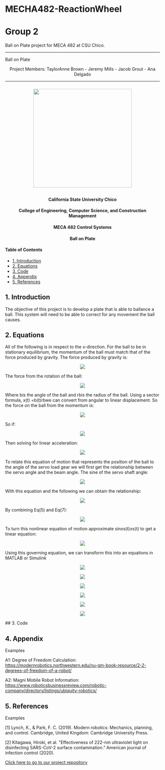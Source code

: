 # MECHA482-ReactionWheel
# Group 2
Ball on Plate project for MECA 482 at CSU Chico.


-------------------------------------------------------------------------------------

Ball on Plate

<p align = "center">
Project Members:
TaylorAnne Brown - 
Jeremy Mills -
Jacob Grout -
Ana Delgado
      </p> 

-------------------------------------------------------------------------------------


<p align = "center">
  <img src = "photos/imageexample.jpg" height = "320px" style="margin:10px 10px">
</p>



<center>
   <h4> California State University Chico</h4>
   <h4> College of Engineering, Computer Science, and Construction Management</h4> 
   <h4> MECA 482 Control Systems</h4> 
   <h4> Ball on Plate</h4> 
</center>

#### Table of Contents
- [1. Introduction](#1-Introduction)
- [2. Equations](#2-Equations)
- [3. Code](#3-Code)
- [4. Appendix](#4-Appendix)
- [5. References](#5-References)

## 1. Introduction 
The objective of this project is to develop a plate that is able to ballance a ball. This system will need to be able to correct for any movement the ball causes. 

## 2. Equations

All of the following is in respect to the x-direction. For the ball to be in stationary equilibrium, the momentum of the ball must match that of the force produced by gravity. The force produced by gravity is:

<p align = "center">
  <img src = "photos/Eq1.png">
</p>

The force from the rotation of the ball:

<p align = "center">
  <img src = "photos/Eq2.png">
</p>

Where bis the angle of the ball and rbis the radius of the ball. Using a sector formula, x(t) =b(t)rbwe can convert from angular to linear displacement. So the force on the ball from the momentum is:

<p align = "center">
  <img src = "photos/Eq3.png">
</p>

So if:

<p align = "center">
  <img src = "photos/Eq4.png">
</p>

Then solving for linear acceleration:

<p align = "center">
  <img src = "photos/Eq5.png">
</p>

To relate this equation of motion that represents the position of the ball to the angle of the servo load gear we will first get the relationship between the servo angle and the beam angle. The sine of the servo shaft angle:

<p align = "center">
  <img src = "photos/Eq6.png">
</p>

With this equation and the following we can obtain the relationship:

<p align = "center">
  <img src = "photos/Eq7.png">
</p>

By combining Eq(5) and Eq(7):

<p align = "center">
  <img src = "photos/Eq8.png">
</p>

To turn this nonlinear equation of motion approximate sinxs(t)xs(t) to get a linear equation:

<p align = "center">
  <img src = "photos/Eq9.png">
</p>


Using this governing equation, we can transform this into an equations in MATLAB or Simulink

<p align = "center">
  <img src = "photos/scratch1.png">
</p>
<p align = "center">
  <img src = "photos/scratch2.png">
</p>
<p align = "center">
  <img src = "photos/scratch3.png">
</p>
<p align = "center">
  <img src = "photos/scratch4.png">
</p>
<p align = "center">
  <img src = "photos/scratch5.png">
</p>

<p align = "center">
  <img src = "photos/BlockDiagram.png">
</p>
## 3. Code 


## 4. Appendix

Examples

A1: Degree of Freedom Calculation: 
https://modernrobotics.northwestern.edu/nu-gm-book-resource/2-2-degrees-of-freedom-of-a-robot/

A2: Magni Mobile Robot Information: 
https://www.roboticsbusinessreview.com/robotic-company/directory/listings/ubiquity-robotics/


## 5. References

Examples

[1] Lynch, K., &amp; Park, F. C. (2019). Modern robotics: Mechanics, planning, and control. Cambridge, United Kingdom: Cambridge University Press.

[2] Kitagawa, Hiroki, et al. "Effectiveness of 222-nm ultraviolet light on disinfecting SARS-CoV-2 surface contamination." American journal of infection control (2020).


<a href="https://github.com/janso2000/MECHA470_Mobile_Sanitation_Robot"> Click here to go to our project repository </a>
